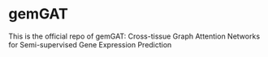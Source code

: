 # gemGAT
This is the official repo of gemGAT: Cross-tissue Graph Attention Networks for Semi-supervised Gene Expression Prediction
